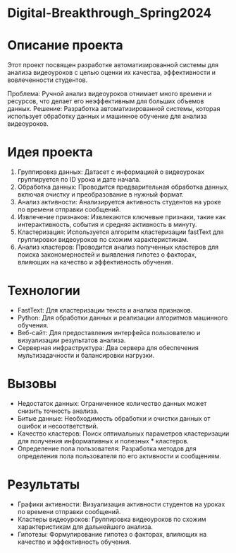 # Digital-Breakthrough_Spring2024

# Описание проекта

Этот проект посвящен разработке автоматизированной системы для анализа видеоуроков с целью оценки их качества, эффективности и вовлеченности студентов.

Проблема: Ручной анализ видеоуроков отнимает много времени и ресурсов, что делает его неэффективным для больших объемов данных.
Решение: Разработка автоматизированной системы, которая использует обработку данных и машинное обучение для анализа видеоуроков.

# Идея проекта

1. Группировка данных: Датасет с информацией о видеоуроках группируется по ID урока и дате начала.
2. Обработка данных: Проводится предварительная обработка данных, включая очистку и преобразование в нужный формат.
3. Анализ активности: Анализируется активность студентов на уроке по времени отправки сообщений.
4. Извлечение признаков: Извлекаются ключевые признаки, такие как интерактивность, события и средняя активность в минуту.
5. Кластеризация: Используется алгоритм кластеризации fastText для группировки видеоуроков по схожим характеристикам.
6. Анализ кластеров: Проводится анализ полученных кластеров для поиска закономерностей и выявления гипотез о факторах, влияющих на качество и эффективность обучения.

# Технологии

* FastText: Для кластеризации текста и анализа признаков.
* Python: Для обработки данных и реализации алгоритмов машинного обучения.
* Веб-сайт: Для предоставления интерфейса пользователю и визуализации результатов анализа.
* Серверная инфраструктура: Два сервера для обеспечения мультизадачности и балансировки нагрузки.

# Вызовы

* Недостаток данных: Ограниченное количество данных может снизить точность анализа.
* Битые данные: Необходимость обработки и очистки данных от ошибок и несоответствий.
* Качество кластеров: Поиск оптимальных параметров кластеризации для получения информативных и полезных * кластеров.
* Определение пола пользователя: Разработка методов для определения пола пользователя по его активности и сообщениям.

# Результаты

* Графики активности: Визуализация активности студентов на уроках по времени отправки сообщений.
* Кластеры видеоуроков: Группировка видеоуроков по схожим характеристикам для дальнейшего анализа.
* Гипотезы: Формулирование гипотез о факторах, влияющих на качество и эффективность обучения.

